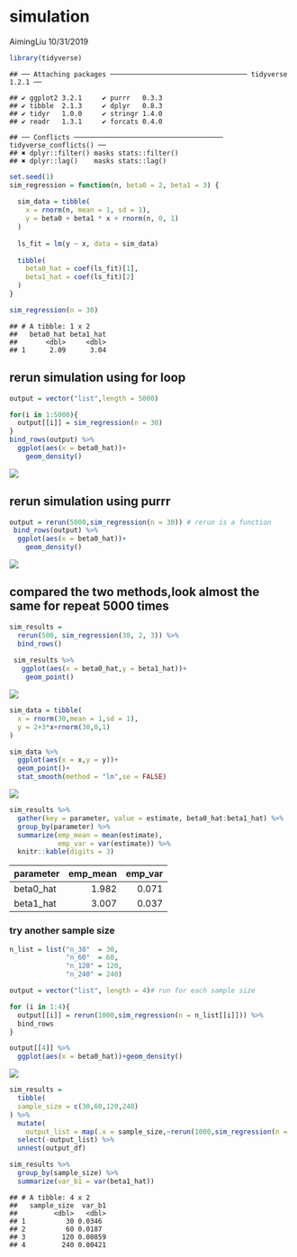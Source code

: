simulation
================
AimingLiu
10/31/2019

``` r
library(tidyverse)
```

    ## ── Attaching packages ────────────────────────────────── tidyverse 1.2.1 ──

    ## ✔ ggplot2 3.2.1     ✔ purrr   0.3.3
    ## ✔ tibble  2.1.3     ✔ dplyr   0.8.3
    ## ✔ tidyr   1.0.0     ✔ stringr 1.4.0
    ## ✔ readr   1.3.1     ✔ forcats 0.4.0

    ## ── Conflicts ───────────────────────────────────── tidyverse_conflicts() ──
    ## ✖ dplyr::filter() masks stats::filter()
    ## ✖ dplyr::lag()    masks stats::lag()

``` r
set.seed(1)
sim_regression = function(n, beta0 = 2, beta1 = 3) {
  
  sim_data = tibble(
    x = rnorm(n, mean = 1, sd = 1),
    y = beta0 + beta1 * x + rnorm(n, 0, 1)
  )
  
  ls_fit = lm(y ~ x, data = sim_data)
  
  tibble(
    beta0_hat = coef(ls_fit)[1],
    beta1_hat = coef(ls_fit)[2]
  )
}
```

``` r
sim_regression(n = 30)
```

    ## # A tibble: 1 x 2
    ##   beta0_hat beta1_hat
    ##       <dbl>     <dbl>
    ## 1      2.09      3.04

## rerun simulation using for loop

``` r
output = vector("list",length = 5000)

for(i in 1:5000){
  output[[i]] = sim_regression(n = 30)
}
bind_rows(output) %>% 
  ggplot(aes(x = beta0_hat))+
    geom_density()
```

![](simulation_files/figure-gfm/unnamed-chunk-4-1.png)<!-- -->

## rerun simulation using purrr

``` r
output = rerun(5000,sim_regression(n = 30)) # rerun is a function
 bind_rows(output) %>% 
  ggplot(aes(x = beta0_hat))+
    geom_density()
```

![](simulation_files/figure-gfm/unnamed-chunk-5-1.png)<!-- -->

## compared the two methods,look almost the same for repeat 5000 times

``` r
sim_results = 
  rerun(500, sim_regression(30, 2, 3)) %>% 
  bind_rows()
 
 sim_results %>% 
   ggplot(aes(x = beta0_hat,y = beta1_hat))+
    geom_point()
```

![](simulation_files/figure-gfm/unnamed-chunk-6-1.png)<!-- -->

``` r
sim_data = tibble(
  x = rnorm(30,mean = 1,sd = 1),
  y = 2+3*x+rnorm(30,0,1)
)

sim_data %>% 
  ggplot(aes(x = x,y = y))+
  geom_point()+
  stat_smooth(method = "lm",se = FALSE)
```

![](simulation_files/figure-gfm/unnamed-chunk-7-1.png)<!-- -->

``` r
sim_results %>% 
  gather(key = parameter, value = estimate, beta0_hat:beta1_hat) %>% 
  group_by(parameter) %>% 
  summarize(emp_mean = mean(estimate),
            emp_var = var(estimate)) %>% 
  knitr::kable(digits = 3)
```

| parameter  | emp\_mean | emp\_var |
| :--------- | --------: | -------: |
| beta0\_hat |     1.982 |    0.071 |
| beta1\_hat |     3.007 |    0.037 |

### try another sample size

``` r
n_list = list("n_30"  = 30, 
              "n_60"  = 60, 
              "n_120" = 120, 
              "n_240" = 240)

output = vector("list", length = 4)# run for each sample size

for (i in 1:4){
  output[[i]] = rerun(1000,sim_regression(n = n_list[[i]])) %>% 
  bind_rows
}

output[[4]] %>% 
  ggplot(aes(x = beta0_hat))+geom_density()
```

![](simulation_files/figure-gfm/unnamed-chunk-9-1.png)<!-- -->

``` r
sim_results = 
  tibble(
  sample_size = c(30,60,120,240)
) %>% 
  mutate(
    output_list = map(.x = sample_size,~rerun(1000,sim_regression(n = .x))),output_df = map(output_list,bind_rows)) %>% 
  select(-output_list) %>% 
  unnest(output_df)
```

``` r
sim_results %>% 
  group_by(sample_size) %>% 
  summarize(var_b1 = var(beta1_hat))
```

    ## # A tibble: 4 x 2
    ##   sample_size  var_b1
    ##         <dbl>   <dbl>
    ## 1          30 0.0346 
    ## 2          60 0.0187 
    ## 3         120 0.00859
    ## 4         240 0.00421
